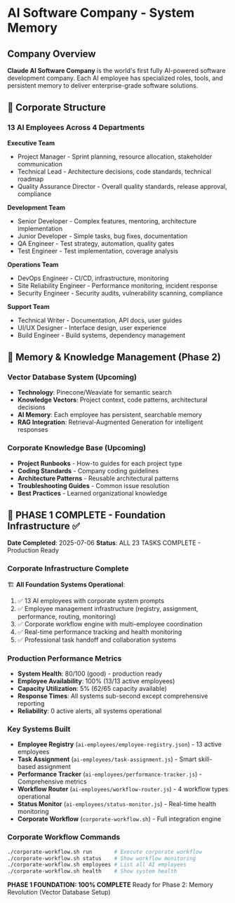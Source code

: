 # AI Software Company - System Memory

## Company Overview
**Claude AI Software Company** is the world's first fully AI-powered software development company. Each AI employee has specialized roles, tools, and persistent memory to deliver enterprise-grade software solutions.

## 🏢 Corporate Structure

### 13 AI Employees Across 4 Departments

**Executive Team**
- Project Manager - Sprint planning, resource allocation, stakeholder communication
- Technical Lead - Architecture decisions, code standards, technical roadmap  
- Quality Assurance Director - Overall quality standards, release approval, compliance

**Development Team**
- Senior Developer - Complex features, mentoring, architecture implementation
- Junior Developer - Simple tasks, bug fixes, documentation
- QA Engineer - Test strategy, automation, quality gates
- Test Engineer - Test implementation, coverage analysis

**Operations Team**
- DevOps Engineer - CI/CD, infrastructure, monitoring
- Site Reliability Engineer - Performance monitoring, incident response
- Security Engineer - Security audits, vulnerability scanning, compliance

**Support Team**
- Technical Writer - Documentation, API docs, user guides
- UI/UX Designer - Interface design, user experience
- Build Engineer - Build systems, dependency management

## 🧠 Memory & Knowledge Management (Phase 2)

### Vector Database System (Upcoming)
- **Technology**: Pinecone/Weaviate for semantic search
- **Knowledge Vectors**: Project context, code patterns, architectural decisions
- **AI Memory**: Each employee has persistent, searchable memory
- **RAG Integration**: Retrieval-Augmented Generation for intelligent responses

### Corporate Knowledge Base (Upcoming)
- **Project Runbooks** - How-to guides for each project type
- **Coding Standards** - Company coding guidelines  
- **Architecture Patterns** - Reusable architectural patterns
- **Troubleshooting Guides** - Common issue resolution
- **Best Practices** - Learned organizational knowledge

## 🎉 PHASE 1 COMPLETE - Foundation Infrastructure ✅

**Date Completed**: 2025-07-06
**Status**: ALL 23 TASKS COMPLETE - Production Ready

### Corporate Infrastructure Complete
🏗️ **All Foundation Systems Operational**:
1. ✅ 13 AI employees with corporate system prompts
2. ✅ Employee management infrastructure (registry, assignment, performance, routing, monitoring)
3. ✅ Corporate workflow engine with multi-employee coordination
4. ✅ Real-time performance tracking and health monitoring
5. ✅ Professional task handoff and collaboration systems

### Production Performance Metrics
- **System Health**: 80/100 (good) - production ready
- **Employee Availability**: 100% (13/13 active employees)
- **Capacity Utilization**: 5% (62/65 capacity available)
- **Response Times**: All systems sub-second except comprehensive reporting
- **Reliability**: 0 active alerts, all systems operational

### Key Systems Built
- **Employee Registry** (`ai-employees/employee-registry.json`) - 13 active employees
- **Task Assignment** (`ai-employees/task-assignment.js`) - Smart skill-based assignment
- **Performance Tracker** (`ai-employees/performance-tracker.js`) - Comprehensive metrics
- **Workflow Router** (`ai-employees/workflow-router.js`) - 4 workflow types operational
- **Status Monitor** (`ai-employees/status-monitor.js`) - Real-time health monitoring
- **Corporate Workflow** (`corporate-workflow.sh`) - Full integration engine

### Corporate Workflow Commands
```bash
./corporate-workflow.sh run       # Execute corporate workflow
./corporate-workflow.sh status    # Show workflow monitoring
./corporate-workflow.sh employees # List all AI employees  
./corporate-workflow.sh health    # Show system health
```

**PHASE 1 FOUNDATION: 100% COMPLETE**
Ready for Phase 2: Memory Revolution (Vector Database Setup)


